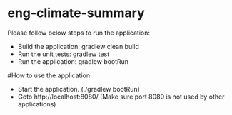 # eng-climate-summary
Please follow below steps to run the application:

* Build the application:        gradlew clean build
* Run the unit tests:           gradlew test
* Run the application:          gradlew bootRun

#How to  use the application
* Start the application. (./gradlew bootRun)
* Goto http://localhost:8080/ (Make sure port 8080 is not used by other applications)
